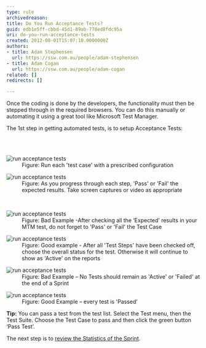 ```yaml
---
type: rule
archivedreason: 
title: Do You Run Acceptance Tests?
guid: edb1e5ff-cbbd-45d1-89ab-778ed8fdc95a
uri: do-you-run-acceptance-tests
created: 2012-08-01T15:07:10.0000000Z
authors:
- title: Adam Stephensen
  url: https://ssw.com.au/people/adam-stephensen
- title: Adam Cogan
  url: https://ssw.com.au/people/adam-cogan
related: []
redirects: []

---
```



<p>Once the coding is done by the developers, the&#160;functionality must&#160;then be stepped through in the&#160;required browsers.&#160;You can do this manually or automating it&#160;using a great tool like Microsoft Test Manager.</p>
<p>The 1st step in getting&#160;automated tests, is to setup&#160;Acceptance Tests&#58;</p>
<br><excerpt class='endintro'></excerpt><br>
<dl class="image"><dt> 
      <img alt="run acceptance tests" src="/PublishingImages/run-acceptance-tests-1.jpg" /> 
   </dt><dd>Figure&#58; Run each 'test case' with a prescribed configuration</dd><dl class="image"><dt> 
         <img alt="run acceptance tests" src="/PublishingImages/run-acceptance-tests-2.jpg" /> 
      </dt><dd>Figure&#58; As you progress through each step, 'Pass' or 'Fail' the expected results. Take screen captures or video&#160;as appropriate</dd></dl>​​ 
   <dl class="badImage"><dt> 
         <img alt="run acceptance tests" src="/PublishingImages/run-acceptance-tests-3.jpg" /> 
      </dt><dd>Figure&#58; Bad Example -After checking all the ‘Expected’ results in your MTM test, do not forget to&#160;'Pass' or 'Fail' the Test Case </dd></dl><dl class="goodImage"><dt> 
         <img alt="run acceptance tests" src="/PublishingImages/run-acceptance-tests-4.jpg" /> 
      </dt><dd>Figure&#58; Good example - After all 'Test Steps' have been checked off, choose the overall status for the test. Otherwise it will continue to show as 'Active' on the reports</dd></dl><dl class="badImage"><dt> 
         <img alt="run acceptance tests" src="/PublishingImages/run-acceptance-tests-5.jpg" /> 
      </dt><dd>Figure&#58; Bad Example – No Tests should remain as 'Active' or 'Failed' at the end of a Sprint</dd></dl><dl class="goodImage"><dt> 
         <img alt="run acceptance tests" src="/PublishingImages/run-acceptance-tests-6.jpg" /> 
      </dt><dd>Figure&#58; Good Example – every test is 'Passed'</dd></dl><p> 
      <strong>Tip&#58;</strong> You can pass a test from the test list. Select the Test menu, then the Test Suite. Choose the Test Case to pass and then click the green button ‘Pass Test’.</p><p>The next step is to 
      <a href="/Pages/How-to-Check-the-Status-of-the-Current-Sprint.aspx">review the Statistics of the Sprint</a>.</p></dl>


